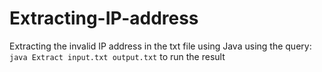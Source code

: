 # Extracting-IP-address
Extracting the invalid IP address in the txt file using Java
using the query: `java Extract input.txt output.txt` to run the result
